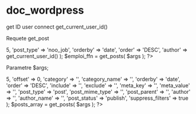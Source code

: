 # doc_wordpress

get ID user connect
get_current_user_id()


Requete get_post
<?php
    		$args = array(
			  'numberposts' => 5,
			  'post_type'   => 'noo_job',
			  'orderby'     => 'date',
        'order'       => 'DESC',
        'author'      => get_current_user_id()
			);
			$emploi_ffn = get_posts( $args );
 ?>


Parametre $args;

<?php $args = array(
	'posts_per_page'   => 5,
	'offset'           => 0,
	'category'         => '',
	'category_name'    => '',
	'orderby'          => 'date',
	'order'            => 'DESC',
	'include'          => '',
	'exclude'          => '',
	'meta_key'         => '',
	'meta_value'       => '',
	'post_type'        => 'post',
	'post_mime_type'   => '',
	'post_parent'      => '',
	'author'	   => '',
	'author_name'	   => '',
	'post_status'      => 'publish',
	'suppress_filters' => true 
);
$posts_array = get_posts( $args ); ?>





















